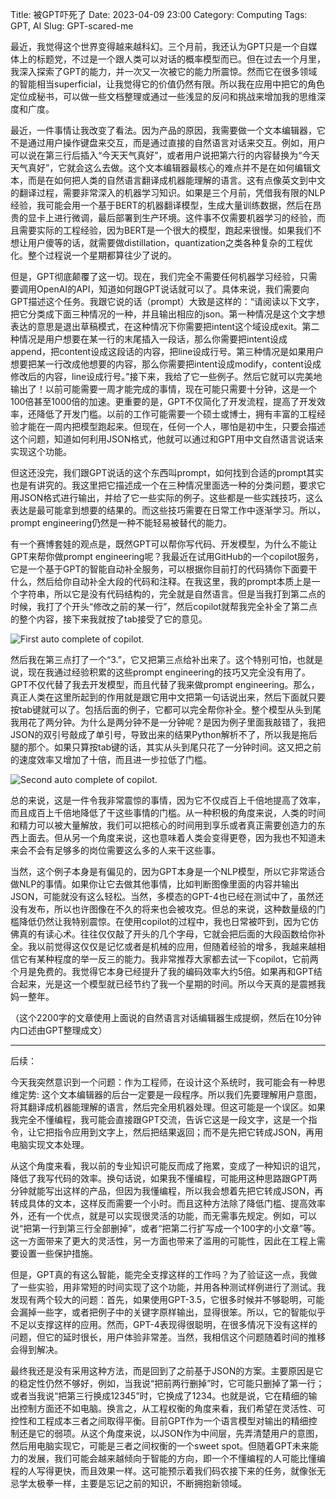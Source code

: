 Title: 被GPT吓死了
Date: 2023-04-09 23:00
Category: Computing
Tags: GPT, AI
Slug: GPT-scared-me

最近，我觉得这个世界变得越来越科幻。三个月前，我还认为GPT只是一个自媒体上的标题党，不过是一个跟人类可以对话的概率模型而已。但在过去一个月里，我深入探索了GPT的能力，并一次又一次被它的能力所震惊。然而它在很多领域的智能相当superficial，让我觉得它的价值仍然有限。所以我在应用中把它的角色定位成秘书，可以做一些文档整理或通过一些浅显的反问和挑战来增加我的思维深度和广度。

最近，一件事情让我改变了看法。因为产品的原因，我需要做一个文本编辑器，它不是通过用户操作键盘来交互，而是通过直接的自然语言对话来交互。例如，用户可以说在第三行后插入“今天天气真好”，或者用户说把第六行的内容替换为“今天天气真好”，它就会这么去做。这个文本编辑器最核心的难点并不是在如何编辑文本，而是在如何把人类的自然语言翻译成机器能理解的语言。这有点像英文到中文的翻译过程，需要非常深入的机器学习知识。如果是三个月前，凭借我有限的NLP经验，我可能会用一个基于BERT的机器翻译模型，生成大量训练数据，然后在昂贵的显卡上进行微调，最后部署到生产环境。这件事不仅需要机器学习的经验，而且需要实际的工程经验，因为BERT是一个很大的模型，跑起来很慢。如果我们不想让用户傻等的话，就需要做distillation，quantization之类各种复杂的工程优化。整个过程说一个星期都算往少了说的。

但是，GPT彻底颠覆了这一切。现在，我们完全不需要任何机器学习经验，只需要调用OpenAI的API，知道如何跟GPT说话就可以了。具体来说，我们需要向GPT描述这个任务。我跟它说的话（prompt）大致是这样的：“请阅读以下文字，把它分类成下面三种情况的一种，并且输出相应的json。第一种情况是这个文字想表达的意思是退出草稿模式，在这种情况下你需要把intent这个域设成exit。第二种情况是用户想要在某一行的末尾插入一段话，那么你需要把intent设成append，把content设成这段话的内容，把line设成行号。第三种情况是如果用户想要把某一行改成他想要的内容，那么你需要把intent设成modify，content设成修改后的内容，line设成行号。”接下来，我给了它一些例子。然后它就可以完美地输出了！以前可能需要一周才能完成的事情，现在可能只需要十分钟，这是一个100倍甚至1000倍的加速。更重要的是，GPT不仅简化了开发流程，提高了开发效率，还降低了开发门槛。以前的工作可能需要一个硕士或博士，拥有丰富的工程经验才能在一周内把模型跑起来。但现在，任何一个人，哪怕是初中生，只要会描述这个问题，知道如何利用JSON格式，他就可以通过和GPT用中文自然语言说话来实现这个功能。

但这还没完，我们跟GPT说话的这个东西叫prompt，如何找到合适的prompt其实也是有讲究的。我这里把它描述成一个在三种情况里面选一种的分类问题，要求它用JSON格式进行输出，并给了它一些实际的例子。这些都是一些实践技巧，这么表达是最可能拿到想要的结果的。而这些技巧需要在日常工作中逐渐学习。所以，prompt engineering仍然是一种不能轻易被替代的能力。

有一个赛博套娃的观点是，既然GPT可以帮你写代码、开发模型，为什么不能让GPT来帮你做prompt engineering呢？我最近在试用GitHub的一个copilot服务，它是一个基于GPT的智能自动补全服务，可以根据你目前打的代码猜你下面要干什么，然后给你自动补全大段的代码和注释。在我这里，我的prompt本质上是一个字符串，所以它是没有代码结构的，完全就是自然语言。但是当我打到第二点的时候，我打了个开头“修改之前的某一行”，然后copilot就帮我完全补全了第二点的整个内容，接下来我就按了tab接受了它的意见。

![First auto complete of copilot.](/images/copilot-1.png)

然后我在第三点打了一个“3.”，它又把第三点给补出来了。这个特别可怕，也就是说，现在我通过经验积累的这些prompt engineering的技巧又完全没有用了。GPT不仅代替了我去开发模型，而且代替了我来做prompt engineering。那么，真正人类在这里所起到的作用就是跟它用中文把第一句话说出来，然后下面就只要按tab键就可以了。包括后面的例子，它都可以完全帮你补全。整个模型从头到尾我用花了两分钟。为什么是两分钟不是一分钟呢？是因为例子里面我敲错了，我把JSON的双引号敲成了单引号，导致出来的结果Python解析不了，所以我是拖后腿的那个。如果只算按tab键的话，其实从头到尾只花了一分钟时间。这又把之前的速度效率又增加了十倍，而且进一步拉低了门槛。

![Second auto complete of copilot.](/images/copilot-2.png)

总的来说，这是一件令我非常震惊的事情，因为它不仅成百上千倍地提高了效率，而且成百上千倍地降低了干这些事情的门槛。从一种积极的角度来说，人类的时间和精力可以被大量解放，我们可以把核心的时间用到享乐或者真正需要创造力的东西上面去。但从另一个角度来说，这也意味着人类会变得更卷，因为我也不知道未来会不会有足够多的岗位需要这么多的人来干这些事。

当然，这个例子本身是有偏见的，因为GPT本身是一个NLP模型，所以它非常适合做NLP的事情。如果你让它去做其他事情，比如判断图像里面的内容并输出JSON，可能就没有这么轻松。当然，多模态的GPT-4也已经在测试中了，虽然还没有发布，所以也许图像在不久的将来也会被攻克。但总的来说，这种数量级的门槛降低仍然让我特别震惊。在使用copilot的过程中，我也日常被吓到，因为它仿佛真的有读心术。往往仅仅敲了开头的几个字母，它就会把后面的大段函数给你补全。我以前觉得这仅仅是记忆或者是机械的应用，但随着经验的增多，我越来越相信它有某种程度的举一反三的能力。我非常推荐大家都去试一下copilot，它前两个月是免费的。我觉得它本身已经提升了我的编码效率大约5倍。如果再和GPT结合起来，光是这一个模型就已经节约了我一个星期的时间。所以今天真的是震撼我妈一整年。

（这个2200字的文章使用上面说的自然语言对话编辑器生成提纲，然后在10分钟内口述由GPT整理成文）

***

后续：

今天我突然意识到一个问题：作为工程师，在设计这个系统时，我可能会有一种思维定势: 这个文本编辑器的后台一定要是一段程序。所以我们先要理解用户意图，将其翻译成机器能理解的语言，然后完全用机器处理。但这可能是一个误区。如果我完全不懂编程，我可能会直接跟GPT交流，告诉它这是一段文字，这是一个指令，让它把指令应用到文字上，然后把结果返回；而不是先把它转成JSON，再用电脑实现文本处理。

从这个角度来看，我以前的专业知识可能反而成了拖累，变成了一种知识的诅咒，降低了我写代码的效率。换句话说，如果我不懂编程，可能用这种思路跟GPT两分钟就能写出这样的产品，但因为我懂编程，所以我会想着先把它转成JSON，再转成具体的文本，这样反而需要一个小时。而且这种方法除了降低门槛、提高效率外，还有一个优点，就是可以实现很灵活的功能，而无需事先规定。例如，可以说“把第一行到第三行全部删掉”，或者“把第二行扩写成一个100字的小文章”等。这一方面带来了更大的灵活性，另一方面也带来了滥用的可能性，因此在工程上需要设置一些保护措施。

但是，GPT真的有这么智能，能完全支撑这样的工作吗？为了验证这一点，我做了一些实验，用非常短的时间实现了这个功能，并用各种测试样例进行了测试。我发现有两个较大的问题：首先，如果使用GPT-3.5，它很多时候并不够聪明，可能会漏掉一些字，或者把例子中的关键字原样输出，显得很笨。所以，它的智能似乎不足以支撑这样的应用。然而，GPT-4表现得很聪明，在很多情况下没有这样的问题，但它的延时很长，用户体验非常差。当然，我相信这个问题随着时间的推移会得到解决。

最终我还是没有采用这种方法，而是回到了之前基于JSON的方案。主要原因是它的稳定性仍然不够好，例如，当我说“把前两行删掉”时，它可能只删掉了第一行；或者当我说“把第三行换成12345”时，它换成了1234。也就是说，它在精细的输出控制方面还不如电脑。换言之，从工程权衡的角度来看，我们希望在灵活性、可控性和工程成本三者之间取得平衡。目前GPT作为一个语言模型对输出的精细控制还是它的弱项。从这个角度来说，以JSON作为中间层，先弄清楚用户的意图，然后用电脑实现它，可能是三者之间权衡的一个sweet spot。但随着GPT未来能力的发展，我们可能会越来越倾向于智能的方向，即一个不懂编程的人可能比懂编程的人写得更快，而且效果一样。这可能预示着我们码农接下来的任务，就像张无忌学太极拳一样，主要是忘记之前的知识，不断拥抱新领域。